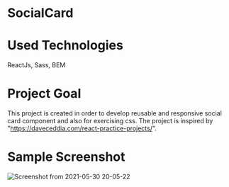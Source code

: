 # SocialCard

# Used Technologies
ReactJs, Sass, BEM

# Project Goal
This project is created in order to develop reusable and responsive social card component and also for exercising css.
The project is inspired by "https://daveceddia.com/react-practice-projects/".

# Sample Screenshot
![Screenshot from 2021-05-30 20-05-22](https://user-images.githubusercontent.com/25548655/120113295-7a7f3b80-c182-11eb-9722-cc8906c7370c.png)
